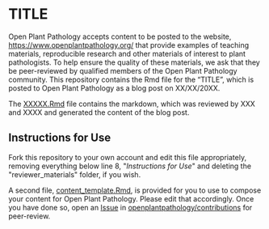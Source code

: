 TITLE
================

Open Plant Pathology accepts content to be posted to the website,
<https://www.openplantpathology.org/> that provide examples of teaching
materials, reproducible research and other materials of interest to plant
pathologists. To help ensure the quality of these materials, we ask that they be
peer-reviewed by qualified members of the Open Plant Pathology community. This
repository contains the Rmd file for the “TITLE”, which is posted to Open
Plant Pathology as a blog post on XX/XX/20XX.

The [XXXXX.Rmd](XXXX.Rmd) file contains the markdown, which was reviewed by XXX
and XXXX and generated the content of the blog post.

## Instructions for Use

Fork this repository to your own account and edit this file appropriately,
removing everything below line 8, "*Instructions for Use*" and deleting the
"reviewer_materials" folder, if you wish.

A second file, [content_template.Rmd](content_template.Rmd), is provided for you
to use to compose your content for Open Plant Pathology. Please edit that
accordingly. Once you have done so, open an
[Issue](https://github.com/openplantpathology/contributions/issues) in [openplantpathology/contributions](https://github.com/openplantpathology/contributions)
for peer-review.
